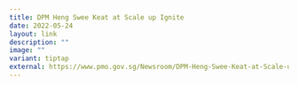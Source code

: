 ```yaml
---
title: DPM Heng Swee Keat at Scale up Ignite
date: 2022-05-24
layout: link
description: ""
image: ""
variant: tiptap
external: https://www.pmo.gov.sg/Newsroom/DPM-Heng-Swee-Keat-at-Scale-up-Ignite
---
```

